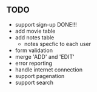## TODO

- support sign-up   DONE!!!
- add movie table
- add notes table
    - notes specfic to each user
- form validation
- merge 'ADD' and 'EDIT' 
- error reporting
- handle internet connection
- support pagenation
- support search

